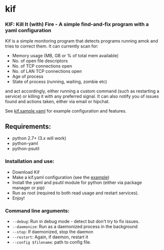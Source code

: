 # kif
### KIF: Kill It (with) Fire - A simple find-and-fix program with a yaml configuration

Kif is a simple monitoring program that detects programs running amok
and tries to correct them. It can currently scan for:

- Memory usage (MB, GB or % of total mem available)
- No. of open file descriptors
- No. of TCP connections open
- No. of LAN TCP connections open
- Age of process
- State of process (running, waiting, zombie etc)

and act accordingly, either running a custom command (such as restarting
a service) or killing it with any preferred signal. It can also notify
you of issues found and actions taken, either via email or hipchat.

See [kif.sample.yaml](kif.sample.yaml) for example configuration and
features.

## Requirements:
- python 2.7+ (3.x will work)
- python-yaml
- python-psutil

### Installation and use:
- Download Kif
- Make a kif.yaml configuration (see the [example](kif.sample.yaml))
- Install the yaml and psutil module for python (either via package manager or pip)
- Run as root (required to both read usage and restart services).
- Enjoy!

### Command line arguments:

- `--debug`: Run in debug mode - detect but don't try to fix issues.
- `--daemonize`: Run as a daemonized process in the background
- `--stop`: If daemonized, stop the daemon
- `--restart`: Again, if daemon, restart it
- `--config $filename`: path to config file.


